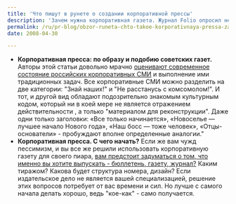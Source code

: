 ```yaml
---
title: 'Что пишут в рунете о создании корпоративной прессы'
description: 'Зачем нужна корпоративная газета. Журнал Folio опросил несколько ведущих специалистов в области корпоративных изданий на тему целей и задач корпоративной прессы как жанра. Например, Джеймс Гэйбл, директор по маркетингу издательства корпоративной прессы Petersen Custom Publishing, считает что «корпоративный журнал предоставляет вам возможность доставить свое маркетинговое послание до потребителя в контексте, который вы считаете идеальным". Другие эксперты также соглашаются, что корпоративная пресса - один из мощнейших инструментов пиара.'
permalink: /ru/pr-blog/obzor-runeta-chto-takoe-korporativnaya-pressa-zachem-ona-nuzhna-i-kak-ee-delat
date: 2008-04-30

---
```


<ul>
<li><strong>Корпоративная пресса: по образу и подобию советских газет.</strong> Авторы этой статьи довольно мрачно <a href="http://www.top-manager.ru/?a=1&amp;id=415">оценивают современное состояние российских корпоративных СМИ</a> и выполнение ими традиционных задач. Все корпоративные СМИ можно разделить на две категории: "Знай наших!" и "Не расстанусь с комсомолом!". И тот, и другой вид обладают подозрительно знакомым культурным кодом, который ни в коей мере не является отражением действительности , а только "материалом для реконструкции". Даже одни только заголовки: «Все только начинается», «Новоселье — лучшее начало Нового года», «Наш босс — тоже человек», «Отцы-основатели» - пробуждают вполне определенные аналогии."</li>
<li><strong>Корпоративная пресса. С чего начать?</strong> Если же вам чужд пессимизм, и вы все же решили использовать корпоративную газету для своего пиара, <a href="http://statja.ru/publik/korppress.html">вам предстоит задуматься о том, что именно вы хотите выпускать - бюллетень, газету, журнал?</a> Каким тиражом? Какова будет структура номера, дизайн? Если издательское дело не является вашей специализацией, решение этих вопросов потребует от вас времени и сил. Но лучше с самого начала делать хорошо, ведь "кое-как" - само получается. </li>
</ul>

